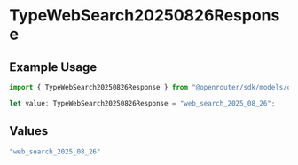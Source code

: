 # TypeWebSearch20250826Response

## Example Usage

```typescript
import { TypeWebSearch20250826Response } from "@openrouter/sdk/models/operations";

let value: TypeWebSearch20250826Response = "web_search_2025_08_26";
```

## Values

```typescript
"web_search_2025_08_26"
```